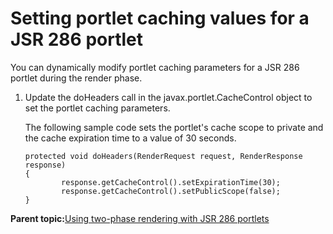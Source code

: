 # Setting portlet caching values for a JSR 286 portlet 

You can dynamically modify portlet caching parameters for a JSR 286 portlet during the render phase.

1.  Update the doHeaders call in the javax.portlet.CacheControl object to set the portlet caching parameters.

    The following sample code sets the portlet's cache scope to private and the cache expiration time to a value of 30 seconds.

    ```
    protected void doHeaders(RenderRequest request, RenderResponse response)
    {
    		response.getCacheControl().setExpirationTime(30);
    		response.getCacheControl().setPublicScope(false);
    }
    ```


**Parent topic:**[Using two-phase rendering with JSR 286 portlets ](../dev-portlet/jsr2phase_overview.md)

